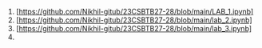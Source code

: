 1. [https://github.com/Nikhil-gitub/23CSBTB27-28/blob/main/LAB_1.ipynb]
2. [https://github.com/Nikhil-gitub/23CSBTB27-28/blob/main/lab_2.ipynb]
3. [https://github.com/Nikhil-gitub/23CSBTB27-28/blob/main/lab_3.ipynb]
4. 
